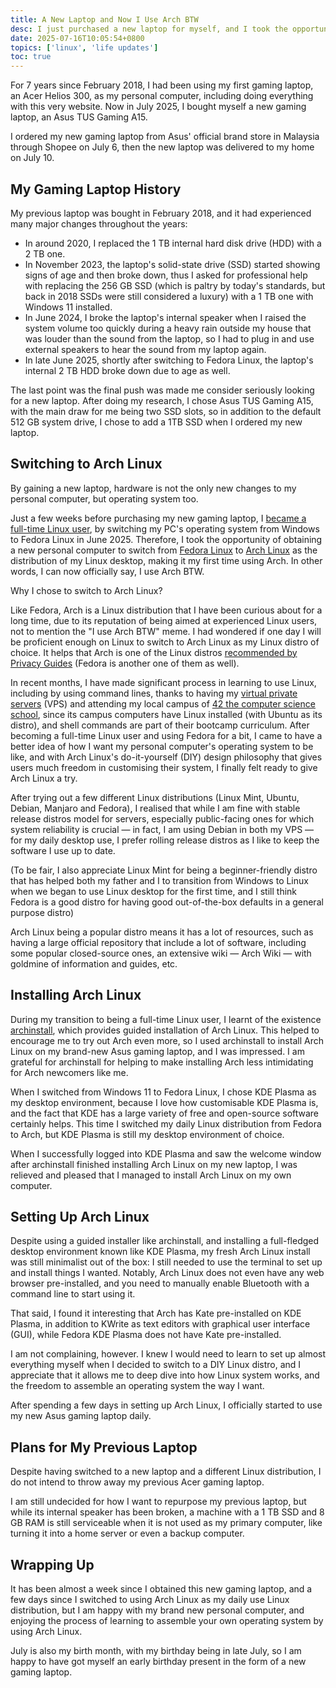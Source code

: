 ```yaml
---
title: A New Laptop and Now I Use Arch BTW
desc: I just purchased a new laptop for myself, and I took the opportunity to start using Arch Linux for the first time.
date: 2025-07-16T10:05:54+0800
topics: ['linux', 'life updates']
toc: true
---
```

For 7 years since February 2018, I had been using my first gaming laptop, an Acer Helios 300, as my personal computer, including doing everything with this very website. Now in July 2025, I bought myself a new gaming laptop, an Asus TUS Gaming A15.

I ordered my new gaming laptop from Asus' official brand store in Malaysia through Shopee on July 6, then the new laptop was delivered to my home on July 10.

## My Gaming Laptop History

My previous laptop was bought in February 2018, and it had experienced many major changes throughout the years:
- In around 2020, I replaced the 1 TB internal hard disk drive (HDD) with a 2 TB one.
- In November 2023, the laptop's solid-state drive (SSD) started showing signs of age and then broke down, thus I asked for professional help with replacing the 256 GB SSD (which is paltry by today's standards, but back in 2018 SSDs were still considered a luxury) with a 1 TB one with Windows 11 installed.
- In June 2024, I broke the laptop's internal speaker when I raised the system volume too quickly during a heavy rain outside my house that was louder than the sound from the laptop, so I had to plug in and use external speakers to hear the sound from my laptop again.
- In late June 2025, shortly after switching to Fedora Linux, the laptop's internal 2 TB HDD broke down due to age as well.

The last point was the final push was made me consider seriously looking for a new laptop. After doing my research, I chose Asus TUS Gaming A15, with the main draw for me being two SSD slots, so in addition to the default 512 GB system drive, I chose to add a 1TB SSD when I ordered my new laptop.

## Switching to Arch Linux

By gaining a new laptop, hardware is not the only new changes to my personal computer, but operating system too.

Just a few weeks before purchasing my new gaming laptop, I [became a full-time Linux user](2025-06-27-migrate-linux-full-time.md), by switching my PC's operating system from Windows to Fedora Linux in June 2025. Therefore, I took the opportunity of obtaining a new personal computer to switch from [Fedora Linux](https://www.fedoraproject.org/) to [Arch Linux](https://archlinux.org/) as the distribution of my Linux desktop, making it my first time using Arch. In other words, I can now officially say, I use Arch BTW.

Why I chose to switch to Arch Linux?

Like Fedora, Arch is a Linux distribution that I have been curious about for a long time, due to its reputation of being aimed at experienced Linux users, not to mention the "I use Arch BTW" meme. I had wondered if one day I will be proficient enough on Linux to switch to Arch Linux as my Linux distro of choice. It helps that Arch is one of the Linux distros [recommended by Privacy Guides](https://www.privacyguides.org/en/desktop/#arch-linux) (Fedora is another one of them as well).

In recent months, I have made significant process in learning to use Linux, including by using command lines, thanks to having my [virtual private servers](2025-05-19-my-vps-arc-began.md) (VPS) and attending my local campus of [42 the computer science school](/topics/42-the-school/), since its campus computers have Linux installed (with Ubuntu as its distro), and shell commands are part of their bootcamp curriculum. After becoming a full-time Linux user and using Fedora for a bit, I came to have a better idea of how I want my personal computer's operating system to be like, and with Arch Linux's do-it-yourself (DIY) design philosophy that gives users much freedom in customising their system, I finally felt ready to give Arch Linux a try.

After trying out a few different Linux distributions (Linux Mint, Ubuntu, Debian, Manjaro and Fedora), I realised that while I am fine with stable release distros model for servers, especially public-facing ones for which system reliability is crucial — in fact, I am using Debian in both my VPS — for my daily desktop use, I prefer rolling release distros as I like to keep the software I use up to date.

(To be fair, I also appreciate Linux Mint for being a beginner-friendly distro that has helped both my father and I to transition from Windows to Linux when we began to use Linux desktop for the first time, and I still think Fedora is a good distro for having good out-of-the-box defaults in a general purpose distro)

Arch Linux being a popular distro means it has a lot of resources, such as having a large official repository that include a lot of software, including some popular closed-source ones, an extensive wiki — Arch Wiki — with goldmine of information and guides, etc.

## Installing Arch Linux

During my transition to being a full-time Linux user, I learnt of the existence [archinstall](https://wiki.archlinux.org/title/Archinstall), which provides guided installation of Arch Linux. This helped to encourage me to try out Arch even more, so I used archinstall to install Arch Linux on my brand-new Asus gaming laptop, and I was impressed. I am grateful for archinstall for helping to make installing Arch less intimidating for Arch newcomers like me.

When I switched from Windows 11 to Fedora Linux, I chose KDE Plasma as my desktop environment, because I love how customisable KDE Plasma is, and the fact that KDE has a large variety of free and open-source software certainly helps. This time I switched my daily Linux distribution from Fedora to Arch, but KDE Plasma is still my desktop environment of choice.

When I successfully logged into KDE Plasma and saw the welcome window after archinstall finished installing Arch Linux on my new laptop, I was relieved and pleased that I managed to install Arch Linux on my own computer.

## Setting Up Arch Linux

Despite using a guided installer like archinstall, and installing a full-fledged desktop environment known like KDE Plasma, my fresh Arch Linux install was still minimalist out of the box: I still needed to use the terminal to set up and install things I wanted. Notably, Arch Linux does not even have any web browser pre-installed, and you need to manually enable Bluetooth with a command line to start using it.

That said, I found it interesting that Arch has Kate pre-installed on KDE Plasma, in addition to KWrite as text editors with graphical user interface (GUI), while Fedora KDE Plasma does not have Kate pre-installed.

I am not complaining, however. I knew I would need to learn to set up almost everything myself when I decided to switch to a DIY Linux distro, and I appreciate that it allows me to deep dive into how Linux system works, and the freedom to assemble an operating system the way I want.

After spending a few days in setting up Arch Linux, I officially started to use my new Asus gaming laptop daily.

## Plans for My Previous Laptop

Despite having switched to a new laptop and a different Linux distribution, I do not intend to throw away my previous Acer gaming laptop.

I am still undecided for how I want to repurpose my previous laptop, but while its internal speaker has been broken, a machine with a 1 TB SSD and 8 GB RAM is still serviceable when it is not used as my primary computer, like turning it into a home server or even a backup computer.

## Wrapping Up

It has been almost a week since I obtained this new gaming laptop, and a few days since I switched to using Arch Linux as my daily use Linux distribution, but I am happy with my brand new personal computer, and enjoying the process of learning to assemble your own operating system by using Arch Linux.

July is also my birth month, with my birthday being in late July, so I am happy to have got myself an early birthday present in the form of a new gaming laptop.

